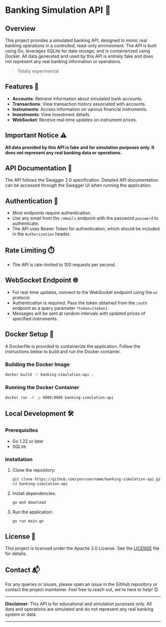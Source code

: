 # Banking Simulation API 🚀

## Overview

This project provides a simulated banking API, designed to mimic real banking operations in a controlled, read-only environment. The API is built using Go, leverages SQLite for data storage, and is containerized using Docker. All data generated and used by this API is entirely fake and does not represent any real banking information or operations.

> Totally experimental

## Features 🌟

- **Accounts**: Retrieve information about simulated bank accounts.
- **Transactions**: View transaction history associated with accounts.
- **Instruments**: Access information on various financial instruments.
- **Investments**: View investment details.
- **WebSocket**: Receive real-time updates on instrument prices.

## Important Notice ⚠️

**All data provided by this API is fake and for simulation purposes only. It does not represent any real banking data or operations.**

## API Documentation 📜

The API follows the Swagger 2.0 specification. Detailed API documentation can be accessed through the Swagger UI when running the application.

## Authentication 🔐

- Most endpoints require authentication.
- Use any email from the `/emails` endpoint with the password `password` to authenticate.
- The API uses Bearer Token for authentication, which should be included in the `Authorization` header.

## Rate Limiting ⏱️

- The API is rate-limited to 100 requests per second.

## WebSocket Endpoint 🌐

- For real-time updates, connect to the WebSocket endpoint using the `ws` protocol.
- Authentication is required. Pass the token obtained from the `/auth` endpoint as a query parameter `?token=[token]`.
- Messages will be sent at random intervals with updated prices of specified instruments.

## Docker Setup 🐳

A Dockerfile is provided to containerize the application. Follow the instructions below to build and run the Docker container.

### Building the Docker Image

```sh
docker build -t banking-simulation-api .
```

### Running the Docker Container

```sh
docker run -d -p 8080:8080 banking-simulation-api
```

## Local Development 🛠️

### Prerequisites

- Go 1.22 or later
- SQLite

### Installation

1. Clone the repository:
    ```sh
    git clone https://github.com/yourusername/banking-simulation-api.git
    cd banking-simulation-api
    ```

2. Install dependencies:
    ```sh
    go mod download
    ```

3. Run the application:
    ```sh
    go run main.go
    ```

## License 📄

This project is licensed under the Apache 2.0 License. See the [LICENSE](LICENSE) file for details.

## Contact 📬

For any queries or issues, please open an issue in the GitHub repository or contact the project maintainer. Feel free to reach out, we're here to help! 😊

---

**Disclaimer**: This API is for educational and simulation purposes only. All data and operations are simulated and do not represent any real banking system or data.

---